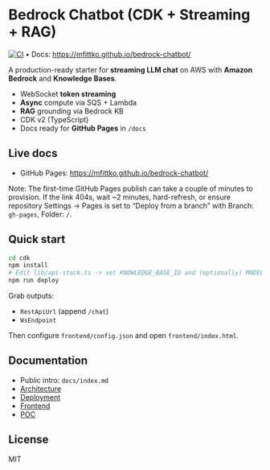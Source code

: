 # Bedrock Chatbot (CDK + Streaming + RAG)

[![CI](https://github.com/mfittko/bedrock-chatbot/actions/workflows/ci.yml/badge.svg)](https://github.com/mfittko/bedrock-chatbot/actions/workflows/ci.yml) • Docs: https://mfittko.github.io/bedrock-chatbot/

A production-ready starter for **streaming LLM chat** on AWS with **Amazon Bedrock** and **Knowledge Bases**.

- WebSocket **token streaming**
- **Async** compute via SQS + Lambda
- **RAG** grounding via Bedrock KB
- CDK v2 (TypeScript)
- Docs ready for **GitHub Pages** in `/docs`

## Live docs

- GitHub Pages: https://mfittko.github.io/bedrock-chatbot/

Note: The first-time GitHub Pages publish can take a couple of minutes to provision. If the link 404s, wait ~2 minutes, hard-refresh, or ensure repository Settings → Pages is set to “Deploy from a branch” with Branch: `gh-pages`, Folder: `/`.

## Quick start

```bash
cd cdk
npm install
# Edit lib/api-stack.ts -> set KNOWLEDGE_BASE_ID and (optionally) MODEL_ID
npm run deploy
```

Grab outputs:

- `RestApiUrl` (append `/chat`)
- `WsEndpoint`

Then configure `frontend/config.json` and open `frontend/index.html`.

## Documentation

- Public intro: `docs/index.md`
- [Architecture](docs/architecture.md)
- [Deployment](docs/deployment.md)
- [Frontend](docs/frontend.md)
- [POC](docs/poc.md)

## License

MIT
